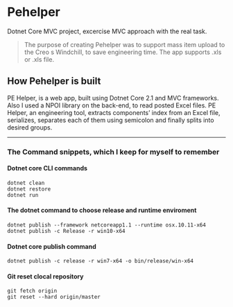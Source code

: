 # Pehelper

Dotnet Core MVC project, excercise MVC approach with the real task.

>The purpose of creating Pehelper was to support mass item upload to the Creo
s Windchill, to save engineering time. The app supports .xls or .xls file. 

## How Pehelper is built

PE Helper, is a web app, built using Dotnet Core 2.1 and MVC frameworks. Also I used a NPOI library on the back-end, to read posted Excel files. PE Helper, an engineering tool, extracts components’ index from an Excel file, serializes, separates each of them using semicolon and finally splits into desired groups. 

---

### The Command snippets, which I keep for myself to remember

#### Dotnet core CLI commands

``` dotnet core
dotnet clean
dotnet restore
dotnet run
```

#### The dotnet command to choose release and runtime enviroment

``` dotnet core
dotnet publish --framework netcoreapp1.1 --runtime osx.10.11-x64
dotnet publish -c Release -r win10-x64
```

#### Dotnet core publish command

``` dotnet core
dotnet publish -c release -r win7-x64 -o bin/release/win-x64
```

#### Git reset clocal repository

``` git reset
git fetch origin
git reset --hard origin/master
```
